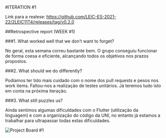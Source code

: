 
#ITERATION #1

Link para a realese: https://github.com/LEIC-ES-2021-22/2LEIC11T4/releases/tag/v0.2.0


##Retrospective report (WEEK #1)


###1. What worked well that we don’t want to forget?

No geral, esta semana correu bastante bem. O grupo conseguiu funcionar de forma coesa e eficiente, alcançando todos os objetivos nos prazos propostos.


###2. What should we do differently?

Podíamos ter tido mais cuidado com o nome dos pull requests e pesos nos work items. Faltou-nos a realização de testes unitários. Já teremos tudo isto em conta na próxima iteração.


###3. What still puzzles us?

Ainda sentimos algumas dificuldades com o Flutter (utilização da linguagem) e com a organização do código da UNI, no entanto já estamos a trabalhar para ultrapassar todas estas dificuldades.


![Project Board #1](../images/Iteration#1ProjectBoard.png)